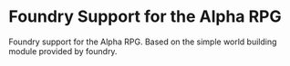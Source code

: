 # Foundry Support for the Alpha RPG

Foundry support for the Alpha RPG. Based on the simple world building
module provided by foundry.
